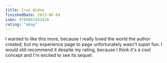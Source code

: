 ```yaml
---
title: Iron Widow
finishedDate: 2023-06-04
isbn: 9780861542420
rating: "okay"
---
```


I wanted to like this more, because I really loved the world the author created, but my experience page to page unfortunately wasn't super fun. I would still recommend it despite my rating, because I think it's a cool concept and I'm excited to see its sequel.
